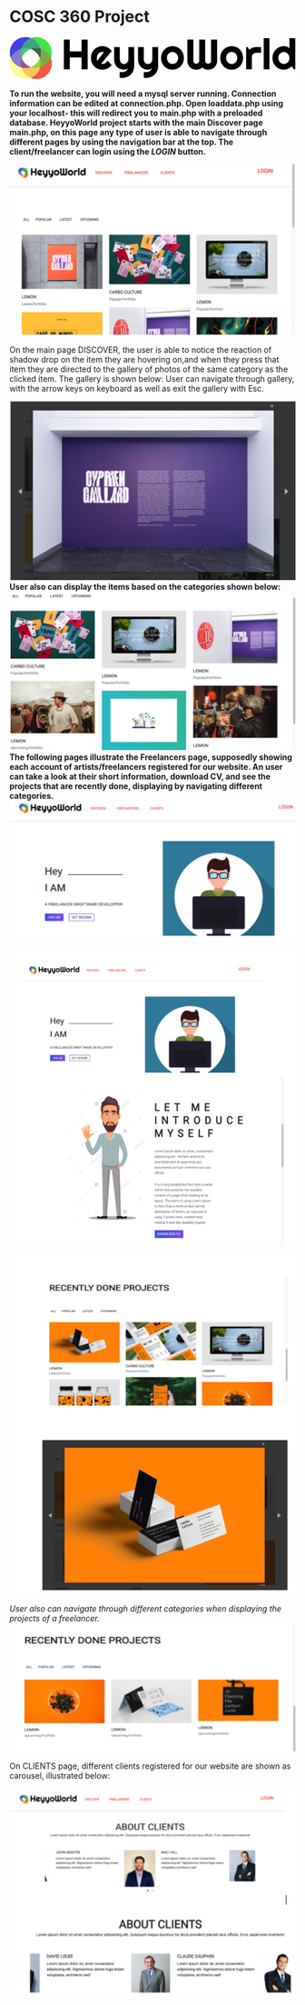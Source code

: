 # COSC 360 Project


![logo](/images/logo.png)



  **To run the website, you will need a mysql server running. Connection information can be edited at **connection.php**. Open **loaddata.php** using your localhost- this will redirect you to **main.php** with a preloaded database.
  HeyyoWorld project starts with the main Discover page **main.php**, on this page any type of user is able to navigate through different pages by using the navigation bar at the top. The client/freelancer can login using the _**LOGIN**_ button.**
  
  
  
![main](/images/readme_main.png)




On the main page DISCOVER, the user is able to notice the reaction of shadow drop on the item they are hovering on,and when they press that item they are directed to the gallery of photos of the same category as the clicked item. The gallery is shown below:
User can navigate through gallery, with the arrow keys on keyboard as well as exit the gallery with Esc.


![1](/images/readme1.png)
**User also can display the items based on the categories shown below:**
![2](/images/readme2.png)
**The following pages illustrate the Freelancers page, supposedly showing each account of artists/freelancers registered for our website. An user can take a look at their short information, download CV, and see the projects that are recently done, displaying by navigating different categories.**
![3](/images/readme3.png)



![4](/images/readme4.png)


![5](/images/readme5.png)


*User also can navigate through different categories when displaying the projects of a freelancer.*
![6](/images/readme6.png)



On CLIENTS page, different clients registered for our website are shown as carousel, illustrated below:




![7](/images/readme7.png)
